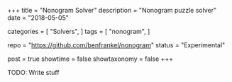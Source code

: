 +++
title = "Nonogram Solver"
description = "Nonogram puzzle solver"
date = "2018-05-05"

categories = [
    "Solvers",
]
tags = [
    "nonogram",
]

repo = "https://github.com/benfrankel/nonogram"
status = "Experimental"

post = true
showtime = false
showtaxonomy = false
+++

TODO: Write stuff
